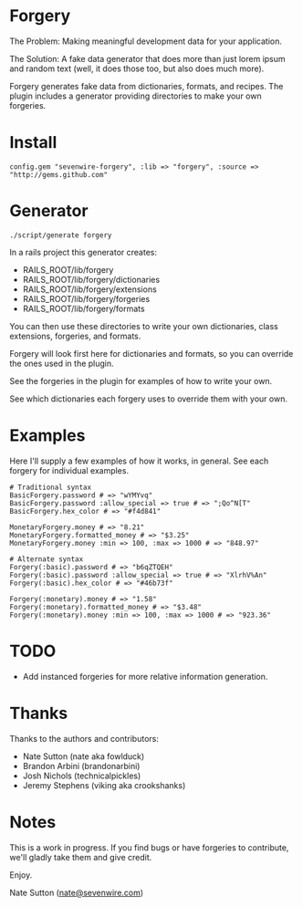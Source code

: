 Forgery
=======

The Problem:
Making meaningful development data for your application.

The Solution:
A fake data generator that does more than just lorem ipsum and random text
(well, it does those too, but also does much more).

Forgery generates fake data from dictionaries, formats, and recipes.  The
plugin includes a generator providing directories to make your own forgeries.


Install
=======

    config.gem "sevenwire-forgery", :lib => "forgery", :source => "http://gems.github.com"


Generator
=========

    ./script/generate forgery

In a rails project this generator creates:

* RAILS\_ROOT/lib/forgery
* RAILS\_ROOT/lib/forgery/dictionaries
* RAILS\_ROOT/lib/forgery/extensions
* RAILS\_ROOT/lib/forgery/forgeries
* RAILS\_ROOT/lib/forgery/formats

You can then use these directories to write your own dictionaries, class
extensions, forgeries, and formats.

Forgery will look first here for dictionaries and formats, so you can override
the ones used in the plugin.

See the forgeries in the plugin for examples of how to write your own.

See which dictionaries each forgery uses to override them with your own.


Examples
========

Here I'll supply a few examples of how it works, in general.  See each forgery
for individual examples.

    # Traditional syntax
    BasicForgery.password # => "wYMYvq"
    BasicForgery.password :allow_special => true # => ";Qo^N[T"
    BasicForgery.hex_color # => "#f4d841"
    
    MonetaryForgery.money # => "8.21"
    MonetaryForgery.formatted_money # => "$3.25"
    MonetaryForgery.money :min => 100, :max => 1000 # => "848.97"
    
    # Alternate syntax
    Forgery(:basic).password # => "b6qZTQEH"
    Forgery(:basic).password :allow_special => true # => "XlrhV%An"
    Forgery(:basic).hex_color # => "#46b73f"
    
    Forgery(:monetary).money # => "1.58"
    Forgery(:monetary).formatted_money # => "$3.48"
    Forgery(:monetary).money :min => 100, :max => 1000 # => "923.36"

TODO
====

* Add instanced forgeries for more relative information generation.

Thanks
======

Thanks to the authors and contributors:

* Nate Sutton (nate aka fowlduck)
* Brandon Arbini (brandonarbini)
* Josh Nichols (technicalpickles)
* Jeremy Stephens (viking aka crookshanks)

Notes
=====

This is a work in progress.  If you find bugs or have forgeries to contribute,
we'll gladly take them and give credit.

Enjoy.

Nate Sutton (nate@sevenwire.com)